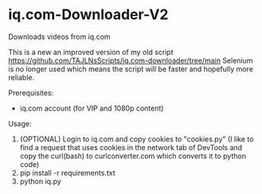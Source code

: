 # iq.com-Downloader-V2
Downloads videos from iq.com

This is a new an improved version of my old script https://github.com/TAJLNsScripts/iq.com-downloader/tree/main
Selenium is no longer used which means the script will be faster and hopefully more reliable.


Prerequisites:
- iq.com account (for VIP and 1080p content)

Usage:
1. (OPTIONAL) Login to iq.com and copy cookies to "cookies.py" (I like to find a request that uses cookies in the network tab of DevTools and copy the curl(bash) to curlconverter.com which converts it to python code)
2. pip install -r requirements.txt
3. python iq.py
